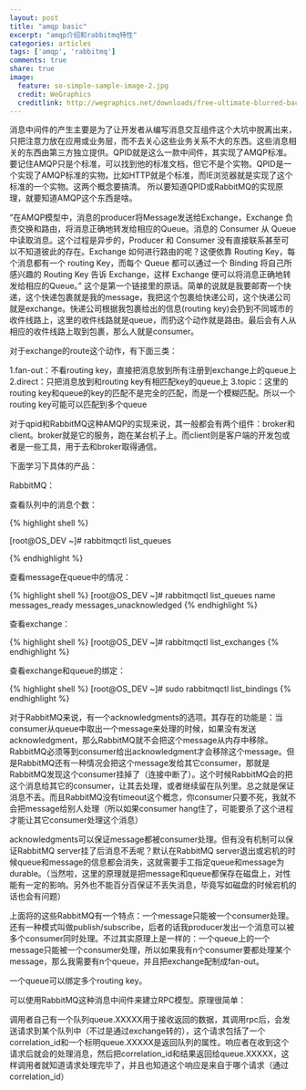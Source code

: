 ```yaml
---
layout: post
title: "amqp basic"
excerpt: "amqp介绍和rabbitmq特性" 
categories: articles
tags: ['amqp', 'rabbitmq']
comments: true
share: true
image:
  feature: so-simple-sample-image-2.jpg
  credit: WeGraphics
  creditlink: http://wegraphics.net/downloads/free-ultimate-blurred-background-pack/
---
```


消息中间件的产生主要是为了让开发者从编写消息交互组件这个大坑中脱离出来，只把注意力放在应用或业务层，而不去关心这些业务关系不大的东西。这些消息相关的东西由第三方独立提供。QPID就是这么一款中间件，其实现了AMQP标准。要记住AMQP只是个标准，可以找到他的标准文档，但它不是个实物。QPID是一个实现了AMQP标准的实物。比如HTTP就是个标准，而IE浏览器就是实现了这个标准的一个实物。这两个概念要搞清。
所以要知道QPID或RabbitMQ的实现原理，就要知道AMQP这个东西是啥。

“在AMQP模型中，消息的producer将Message发送给Exchange，Exchange 负责交换和路由，将消息正确地转发给相应的Queue。消息的 Consumer 从 Queue 中读取消息。这个过程是异步的，Producer 和 Consumer 没有直接联系甚至可以不知道彼此的存在。Exchange 如何进行路由的呢？这便依靠 Routing Key，每个消息都有一个 routing Key，而每个 Queue 都可以通过一个 Binding 将自己所感兴趣的 Routing Key 告诉 Exchange，这样 Exchange 便可以将消息正确地转发给相应的Queue。”
这个是第一个链接里的原话。简单的说就是我要邮寄一个快递，这个快递包裹就是我的message，我把这个包裹给快递公司，这个快递公司就是exchange。快递公司根据我包裹给出的信息(routing key)会扔到不同城市的收件线路上，这里的收件线路就是queue，而扔这个动作就是路由。最后会有人从相应的收件线路上取到包裹，那么人就是consumer。

对于exchange的route这个动作，有下面三类：

1.fan-out：不看routing key，直接把消息放到所有注册到exchange上的queue上
2.direct：只把消息放到和routing key有相匹配key的queue上
3.topic：这里的routing key和queue的key的匹配不是完全的匹配，而是一个模糊匹配。所以一个routing key可能可以匹配到多个queue

对于qpid和RabbitMQ这种AMQP的实现来说，其一般都会有两个组件：broker和client。broker就是它的服务，跑在某台机子上。而client则是客户端的开发包或者是一些工具，用于去和broker取得通信。

下面学习下具体的产品：

RabbitMQ：

查看队列中的消息个数：

{% highlight shell %}

[root@OS_DEV ~]# rabbitmqctl list_queues

{% endhighlight %}

查看message在queue中的情况：

{% highlight shell %}
[root@OS_DEV ~]# rabbitmqctl list_queues name messages_ready messages_unacknowledged
{% endhighlight %}

查看exchange：

{% highlight shell %}
[root@OS_DEV ~]# rabbitmqctl list_exchanges
{% endhighlight %}

查看exchange和queue的绑定：

{% highlight shell %}
[root@OS_DEV ~]# sudo rabbitmqctl list_bindings
{% endhighlight %}

对于RabbitMQ来说，有一个acknowledgments的选项。其存在的功能是：当consumer从queue中取出一个message来处理的时候，如果没有发送acknowledgment，那么RabbitMQ就不会把这个message从内存中移除。RabbitMQ必须等到consumer给出acknowledgment才会移除这个message。但是RabbitMQ还有一种情况会把这个message发给其它consumer，那就是RabbitMQ发现这个consumer挂掉了（连接中断了）。这个时候RabbitMQ会的把这个消息给其它的consumer，让其去处理，或者继续留在队列里。总之就是保证消息不丢。而且RabbitMQ没有timeout这个概念，你consumer只要不死，我就不会把message给别人处理（所以如果consumer hang住了，可能要杀了这个进程才能让其它consumer处理这个消息）

acknowledgments可以保证message都被consumer处理。但有没有机制可以保证RabbitMQ server挂了后消息不丢呢？默认在RabbitMQ server退出或宕机的时候queue和message的信息都会消失，这就需要手工指定queue和message为durable。（当然啦，这里的原理就是把message和queue都保存在磁盘上，对性能有一定的影响。另外也不能百分百保证不丢失消息，毕竟写如磁盘的时候宕机的话也会有问题）

上面将的这些RabbitMQ有一个特点：一个message只能被一个consumer处理。还有一种模式叫做publish/subscribe，后者的话我producer发出一个消息可以被多个consumer同时处理。不过其实原理上是一样的：一个queue上的一个message只能被一个consumer处理，所以如果我有n个consumer要都处理某个message，那么我需要有n个queue，并且把exchange配制成fan-out。

一个queue可以绑定多个routing key。

可以使用RabbitMQ这种消息中间件来建立RPC模型。原理很简单：

调用者自己有一个队列queue.XXXXX用于接收返回的数据，其调用rpc后，会发送请求到某个队列中（不过是通过exchange转的），这个请求包括了一个correlation_id和一个标明queue.XXXXX是返回队列的属性。响应者在收到这个请求后就会的处理消息，然后把correlation_id和结果返回给queue.XXXXX，这样调用者就知道请求处理完毕了，并且也知道这个响应是来自于哪个请求（通过correlation_id） 


